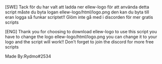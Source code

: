 [SWE]
Tack för du har valt att ladda ner ellew-logo för att använda detta script måste du byta logan ellew-logo/html/logo.png den kan du byta till eran logga så funkar scriptet!! Glöm inte gå med i discorden för mer gratis scripts


[ENG]
Thank you for choosing to download ellew-logo to use this script you have to change the logo ellew-logo/html/logo.png you can change it to your logo and the script will work!! Don't forget to join the discord for more free scripts

Made By:Rydmo#2534
